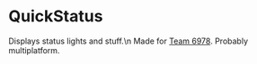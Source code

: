 # QuickStatus
Displays status lights and stuff.\n
Made for [Team 6978](https://www.niagararobotics.com).
Probably multiplatform.
